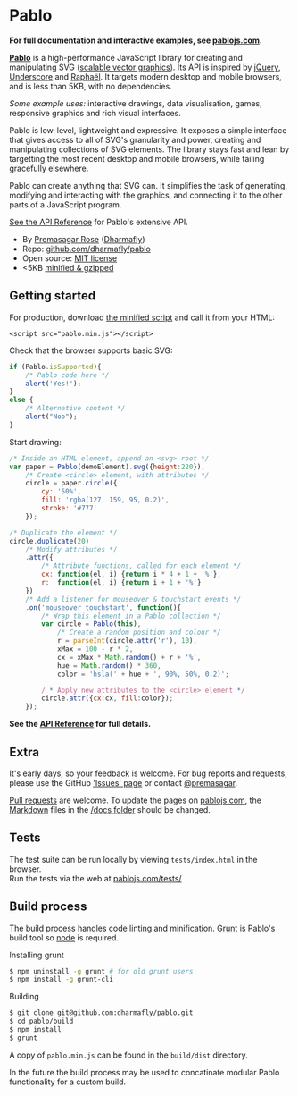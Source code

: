 # Pablo

**For full documentation and interactive examples, see [pablojs.com][pablo-site].**


**[Pablo][pablo-site]** is a high-performance JavaScript library for creating and manipulating SVG ([scalable vector graphics][svg]). Its API is inspired by [jQuery][jquery], [Underscore][_] and [Raphaël][raphael]. It targets modern desktop and mobile browsers, and is less than 5KB, with no dependencies.

_Some example uses:_ interactive drawings, data visualisation, games, responsive graphics and rich visual interfaces.

Pablo is low-level, lightweight and expressive. It exposes a simple interface that gives access to all of SVG's granularity and power, creating and manipulating collections of SVG elements. The library stays fast and lean by targetting the most recent desktop and mobile browsers, while failing gracefully elsewhere.

Pablo can create anything that SVG can. It simplifies the task of generating, modifying and interacting with the graphics, and connecting it to the other parts of a JavaScript program.

[See the API Reference][api] for Pablo's extensive API.

- By [Premasagar Rose][prem] ([Dharmafly][df])
- Repo: [github.com/dharmafly/pablo][repo]
- Open source: [MIT license][mit]
- &lt;5KB [minified & gzipped][pablo-min]


## Getting started

For production, download <a href="https://raw.github.com/dharmafly/pablo/master/build/pablo.min.js" target="_blank">the minified script</a> and call it from your HTML:

    <script src="pablo.min.js"></script>


Check that the browser supports basic SVG:

```javascript
if (Pablo.isSupported){
    /* Pablo code here */
    alert('Yes!');
}
else {
    /* Alternative content */
    alert("Noo");
}
```

Start drawing:

```javascript
/* Inside an HTML element, append an <svg> root */
var paper = Pablo(demoElement).svg({height:220}),
    /* Create <circle> element, with attributes */
    circle = paper.circle({
        cy: '50%',
        fill: 'rgba(127, 159, 95, 0.2)',
        stroke: '#777'
    });

/* Duplicate the element */
circle.duplicate(20)
    /* Modify attributes */
    .attr({
        /* Attribute functions, called for each element */
        cx: function(el, i) {return i * 4 + 1 + '%'},
        r:  function(el, i) {return i + 1 + '%'}
    })
    /* Add a listener for mouseover & touchstart events */
    .on('mouseover touchstart', function(){
        /* Wrap this element in a Pablo collection */
        var circle = Pablo(this),
            /* Create a random position and colour */
            r = parseInt(circle.attr('r'), 10),
            xMax = 100 - r * 2,
            cx = xMax * Math.random() + r + '%',
            hue = Math.random() * 360,
            color = 'hsla(' + hue + ', 90%, 50%, 0.2)';

        / * Apply new attributes to the <circle> element */
        circle.attr({cx:cx, fill:color});
    });
```

**See the [API Reference][api] for full details.**


## Extra

It's early days, so your feedback is welcome. For bug reports and requests, please use the GitHub ['Issues' page][issues] or contact [@premasagar][prem-twitter].

[Pull requests][pull-requests] are welcome. To update the pages on [pablojs.com][pablo-site], the [Markdown][markdown-syntax] files in the [/docs folder][docs-folder] should be changed.


## Tests

The test suite can be run locally by viewing `tests/index.html` in the browser.  
Run the tests via the web at [pablojs.com/tests/][tests]


## Build process

The build process handles code linting and minification. [Grunt](http://gruntjs.com) is Pablo's build tool so [node](http://nodejs.org/) is required.

Installing grunt

```bash
$ npm uninstall -g grunt # for old grunt users
$ npm install -g grunt-cli
```

Building

```bash
$ git clone git@github.com:dharmafly/pablo.git
$ cd pablo/build
$ npm install
$ grunt
```

A copy of `pablo.min.js` can be found in the `build/dist` directory.

In the future the build process may be used to concatinate modular Pablo 
functionality for a custom build.


[prem]: http://premasagar.com
[prem-twitter]: https://twitter.com/premasagar
[df]: http://dharmafly.com
[mit]: http://opensource.org/licenses/mit-license.php
[svg]: https://developer.mozilla.org/en/SVG
[pablo-site]: http://pablojs.com
[repo]: https://github.com/dharmafly/pablo
[issues]: https://github.com/dharmafly/pablo/issues
[tests]: http://pablojs.com/tests/
[changelog]: http://pablojs.com/details/#changelog
[pablo-min]: https://github.com/downloads/dharmafly/pablo/pablo.min.js
[raphael]: http://raphaeljs.com
[jquery]: http://jquery.com
[_]: http://underscorejs.org
[api]: http://pablojs.com/api/
[docs-folder]: https://github.com/dharmafly/pablo/tree/master/docs
[pull-requests]: https://help.github.com/articles/using-pull-requests
[markdown-syntax]: http://daringfireball.net/projects/markdown/syntax
